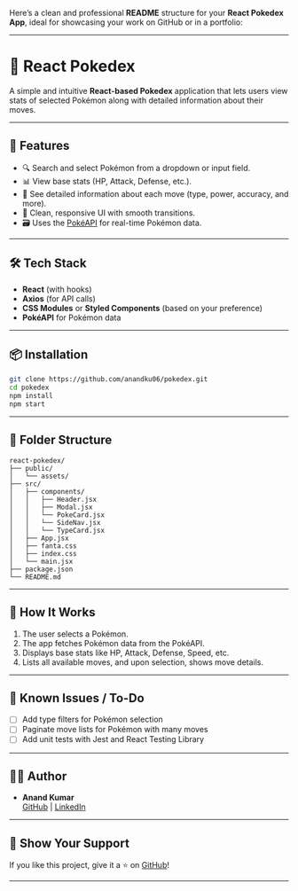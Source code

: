 Here’s a clean and professional **README** structure for your **React Pokedex App**, ideal for showcasing your work on GitHub or in a portfolio:

---

# 🧩 React Pokedex

A simple and intuitive **React-based Pokedex** application that lets users view stats of selected Pokémon along with detailed information about their moves.

---

## 🚀 Features

- 🔍 Search and select Pokémon from a dropdown or input field.
- 📊 View base stats (HP, Attack, Defense, etc.).
- 🧠 See detailed information about each move (type, power, accuracy, and more).
- 🎨 Clean, responsive UI with smooth transitions.
- 🗃️ Uses the [PokéAPI](https://pokeapi.co/) for real-time Pokémon data.

---

## 🛠️ Tech Stack

- **React** (with hooks)
- **Axios** (for API calls)
- **CSS Modules** or **Styled Components** (based on your preference)
- **PokéAPI** for Pokémon data

---

## 📦 Installation

```bash
git clone https://github.com/anandku06/pokedex.git
cd pokedex
npm install
npm start
```

---

## 📁 Folder Structure

```
react-pokedex/
├── public/
│   └── assets/
├── src/
│   ├── components/
│   │   ├── Header.jsx
│   │   ├── Modal.jsx
│   │   └── PokeCard.jsx
│   │   └── SideNav.jsx
│   │   └── TypeCard.jsx
│   ├── App.jsx
│   ├── fanta.css
│   ├── index.css
│   └── main.jsx
├── package.json
└── README.md
```

---

## 🧠 How It Works

1. The user selects a Pokémon.
2. The app fetches Pokémon data from the PokéAPI.
3. Displays base stats like HP, Attack, Defense, Speed, etc.
4. Lists all available moves, and upon selection, shows move details.

---

## 🐞 Known Issues / To-Do

- [ ] Add type filters for Pokémon selection
- [ ] Paginate move lists for Pokémon with many moves
- [ ] Add unit tests with Jest and React Testing Library

---

## 🧑‍💻 Author

- **Anand Kumar**  
  [GitHub](https://github.com/anandku06) | [LinkedIn](https://linkedin.com/in/anand-kumar-023231291)

---

## 🌟 Show Your Support

If you like this project, give it a ⭐ on [GitHub](https://github.com/anandku06/react-pokedex)!

---